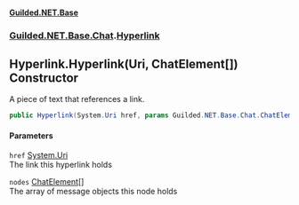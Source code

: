 
#### [Guilded.NET.Base](Guilded_NET_Base 'Guilded_NET_Base')
### [Guilded.NET.Base.Chat](Guilded_NET_Base#Guilded_NET_Base_Chat 'Guilded.NET.Base.Chat').[Hyperlink](Hyperlink 'Guilded.NET.Base.Chat.Hyperlink')
## Hyperlink.Hyperlink(Uri, ChatElement[]) Constructor
A piece of text that references a link.  
```csharp
public Hyperlink(System.Uri href, params Guilded.NET.Base.Chat.ChatElement[] nodes);
```

#### Parameters
<a name='Guilded_NET_Base_Chat_Hyperlink_Hyperlink(System_Uri_Guilded_NET_Base_Chat_ChatElement__)_href'></a>
`href` [System.Uri](https://docs.microsoft.com/en-us/dotnet/api/System.Uri 'System.Uri')  
The link this hyperlink holds
  
<a name='Guilded_NET_Base_Chat_Hyperlink_Hyperlink(System_Uri_Guilded_NET_Base_Chat_ChatElement__)_nodes'></a>
`nodes` [ChatElement](ChatElement 'Guilded.NET.Base.Chat.ChatElement')[[]](https://docs.microsoft.com/en-us/dotnet/api/System.Array 'System.Array')  
The array of message objects this node holds
  
